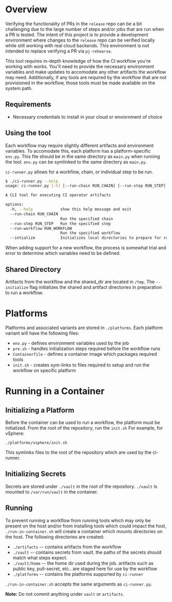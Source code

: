 # Overview

Verifying the functionality of PRs in the `release` repo can be a bit challenging due to the large number of steps and/or jobs that are run when a PR is tested. The intent of this project is to provide a development environment where changes to the `release` repo can be verified locally while still working with real cloud backends.  This environment is not intended to replace verifying a PR via `pj-rehearse`. 

This tool requires in-depth knowledge of how the CI workflow you're working with works. You'll need to provide the necessary environment variables and make updates to accomodate any 
other artifacts the workflow may need. Additionally, if any tools are required by the workflow that are not provisioned in the workflow, those tools must be made available on the system path.

## Requirements

- Necessary credentials to install in your cloud or enviornment of choice

## Using the tool

Each workflow may require slightly different artifacts and environment variables. To accomodate this, each platform has a platform-specific `env.py`. This file should be in the same directory as
`main.py` when running the tool. `env.py` can be symlinked to the same directory as `main.py`.

`ci-runner.py` allows for a workflow, chain, or individual step to be run. 

```sh
$ ./ci-runner.py --help
usage: ci-runner.py [-h] [--run-chain RUN_CHAIN] [--run-step RUN_STEP] [--run-workflow RUN_WORKFLOW] [--intialize]

A CLI tool for executing CI operator artifacts

options:
  -h, --help            show this help message and exit
  --run-chain RUN_CHAIN
                        Run the specified chain
  --run-step RUN_STEP   Run the specified step
  --run-workflow RUN_WORKFLOW
                        Run the specified workflow
  --intialize           Initializes local directories to prepare for running artifacts
```

When adding support for a new workflow, the process is somewhat trial and error to determine which variables need to be defined. 

## Shared Directory

Artifacts from the workflow and the shared_dir are located in `/tmp`. The `--initialize` flag initializes the shared and artifact directories
in preparation to run a workflow.

# Platforms

Platforms and associated variants are stored in `./platforms`. Each platform variant will have the following files:
- `env.py` - defines environment variables used by the job
- `pre.sh` - handles initialization steps required before the workflow runs
- `Containerfile` - defines a container image which packages required tools 
- `init.sh` - creates sym-links to files required to setup and run the workflow on specific platform

# Running in a Container

## Initializing a Platform

Before the container can be used to run a workflow, the platform must be initialized. From the root of the repository, run the `init.sh`
For example, for vSphere:

`./platforms/vsphere/init.sh`

This symlinks files to the root of the repository which are used by the ci-runner.

## Initializing Secrets

Secrets are stored under `./vault` in the root of the repository. `./vault` is mounted to `/var/run/vault` in the container.

## Running

To prevent running a workflow from running tools which may only be present on the host and/or from installing tools which could impact the host, 
`./run-in-container.sh` will create a container which mounts directories on the host. The following directories are created:

- `./artifacts` -- contains artifacts from the workflow
- `./vault` -- contains secrets from vault. the paths of the secrets should match what steps expect.
- `./vault/home` -- the home dir used during the job. artifacts such as public key, pull-secret, etc.. are staged here for use by the workflow
- `./platforms` -- contains the platforms supported by `ci-runner`

`./run-in-container.sh` accepts the same arguments as `ci-runner.py`.

__Note:__ Do not commit anything under `vault` or `artifacts`. 

